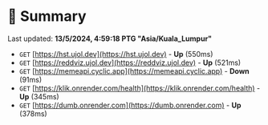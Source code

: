 # 📖 Summary
Last updated: **13/5/2024, 4:59:18 PTG "Asia/Kuala_Lumpur"**

- `GET` [https://hst.ujol.dev](https://hst.ujol.dev) - **Up** (550ms)
- `GET` [https://reddviz.ujol.dev](https://reddviz.ujol.dev) - **Up** (521ms)
- `GET` [https://memeapi.cyclic.app](https://memeapi.cyclic.app) - **Down** (91ms)
- `GET` [https://klik.onrender.com/health](https://klik.onrender.com/health) - **Up** (345ms)
- `GET` [https://dumb.onrender.com](https://dumb.onrender.com) - **Up** (378ms)
